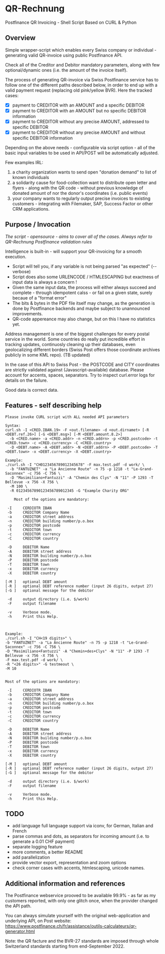 # QR-Rechnung
Postfinance QR Invoicing - Shell Script Based on CURL &amp; Python

## Overview
Simple wrapper-script which enables every Swiss company or individual - generating valid QR-invoice using public Postfinance API.

Check all of the Creditor and Debitor mandatory parameters, along with few optional/dynamic ones (i.e. the amount of the invoice itself).

The process of generating QR-invoice via Swiss Postfinance service has to follow one of the different paths described below, in order to end up with a valid payment request (replacing old pink/yellow BVR). Here the tracked cases:
 - [x] payment to CREDITOR with an AMOUNT and a specific DEBITOR
 - [x] payment to CREDITOR with an AMOUNT but no specific DEBITOR information
 - [x] payment to CREDITOR without any precise AMOUNT, addressed to specific DEBITOR
 - [x] payment to CREDITOR without any precise AMOUNT and without specific DEBITOR information

Depending on the above needs - configurable via script option - all of the basic input variables to be used in API/POST will be automatically adjusted. 

Few examples IRL:
1. a charity organization wants to send open "donation demand" to list of known individuals
2. a solidarity cause for food-collection want to distribute open letter and flyers - along with the QR code - without previous knowledge of donated amount of nor the donor's coordinates (i.e. public events)
3. your company wants to regularly output precise invoices to existing customers - integrating with Filemaker, SAP, Success Factor or other CRM applications.

## Purpose / Invocation
*The script - opensource - aims to cover all of the cases. Always refer to QR-Rechnung Postfinance validation rules*

Intelligence is built-in - will  support your QR-invoicing for a smooth execution.
 - Script will tell you, if any variable is not being parsed "as expected" (--verbose)
 - Script does also some URLENCODE / HTMLESCAPING but exactness of input data is always a concern !
 - Given the same input data, the process will either always succeed and complete - through idempotent calss - or fail on a given state, surely becaue of a "format error"
 - The bits & bytes in the PDF file itself may change, as the generation is done by Postfinance backends and maybe subject to unannounced improvements.
 - QR-code appereance may also change, but on this I have no statistics yet.

Address management is one of the biggest challenges for every postal service in the world. Some countries do really put incredible effort in tracking updates, continuosly cleaning up their databases, even geolocalizing different borders (Swiss Post offers those coordinate archives publicly in some KML repo). (TB updated)

In the case of this API to Swiss Post - the POSTCODE and CITY coordinates are strictly validated against (Javascript-available) database.
Please account for accents, spaces, separators.
Try to inspect curl.error logs for details on the failure.

Good data is correct data.

## Features - self describing help
```
Please invoke CURL script with ALL needed API parameters

Syntax:
curl.sh -I <CRED.IBAN.19> -F <out.filename> -d <out.dirnamet> [-R <DEBT.ref.26>] [-G <DEBT.msg>] [-M <DEBT.amount.8.2>]
  -b <CRED.name> -a <CRED.addr> -n <CRED.addrn> -p <CRED.postcode> -t <CRED.town> -c <CRED.currency> -C <CRED.country>
  -D <DEBT.name> -A <DEBT.addr> -N <DEBT.addrn> -P <DEBT.postcode> -T <DEBT.town> -x <DEBT.currency> -X <DEBT.country>
   
Example:
./curl.sh -I "CH0123456789012345678" -F max.test.pdf -d work/ \
  -b "FANTUZNET" -a "La Ancienne Route" -n 75 -p 1218 -t "Le-Grand-Saconnex" -c 756 -C 756 \
  -D "Masimiliano+Fantuzzi" -A "Chemin des Clys" -N "11" -P 1293 -T Bellevue -x 756 -X 756 \
  -M 100 \
  -R 01234567890123456789012345 -G "Example Charity ORG"
  
    Most of the options are mandatory:

 -I     CERDIOTR IBAN
 -b     CREDITOR Company Name
 -a     CREDITOR street address
 -n     CREDITOR building number/p.o.box
 -p     CREDITOR postcode
 -t     CREDITOR town
 -c     CREDITOR currency
 -C     CREDITOR country

 -D     DEBITOR Name
 -A     DEBITOR street address
 -N     DEBITOR building number/p.o.box
 -P     DEBITOR postcode
 -T     DEBITOR town
 -x     DEBITOR currency
 -X     DEBITOR country

[-M ]   optional DEBT amount
[-R ]   optional DEBT reference number (input 26 digits, output 27)
[-G ]   optional message for the debitor

 -d     output directory (i.e. $/work)
 -F     output filename

 -v     Verbose mode.
 -h     Print this Help.

     

Example:
./curl.sh -I "CH<19 digits>" \
-b "FANTUZNET" -a "La Ancienne Route" -n 75 -p 1218 -t "Le-Grand-Saconnex" -c 756 -C 756 \
-D "Masimiliano+Fantuzzi" -A "Chemin+des+Clys" -N "11" -P 1293 -T Bellevue -x 756 -X 756 \
-F max.test.pdf -d work/ \
-R "<26 digits>" -G testmeout \
-M 10


Most of the options are mandatory:

 -I     CERDIOTR IBAN
 -b     CREDITOR Company Name
 -a     CREDITOR street address
 -n     CREDITOR building number/p.o.box
 -p     CREDITOR postcode
 -t     CREDITOR town
 -c     CREDITOR currency
 -C     CREDITOR country

 -D     DEBITOR Name
 -A     DEBITOR street address
 -N     DEBITOR building number/p.o.box
 -P     DEBITOR postcode
 -T     DEBITOR town
 -x     DEBITOR currency
 -X     DEBITOR country

[-M ]   optional DEBT amount
[-R ]   optional DEBT reference number (input 26 digits, output 27)
[-G ]   optional message for the debitor

 -d     output directory (i.e. $/work)
 -F     output filename

 -v     Verbose mode.
 -h     Print this Help.

```

## TODO
 - add language full language support via iconv, for German, Italian and French 
 - parse commas and dots, as separators for incoming amount (i.e. to generate a 0.01 CHF payment)
 - separate logging feature
 - more comments, a better README 
 - add parallelization
 - provide vector export, representation and zoom options
 - check corner cases with accents, htmlescaping, unicode names.

## Additional information and references
The Postfinance webservice prooved to be available 99.9% - as far as my customers reported, with only one glitch once, when the provider changed the API path. 

You can always simulate yourself with the original web-application and underlying API, on Post website:
https://www.postfinance.ch/fr/assistance/outils-calculateurs/qr-generator.html

Note: the QR facture and the BVR-27 standards are imposed through whole Switzerland standards starting from end-September 2022.
